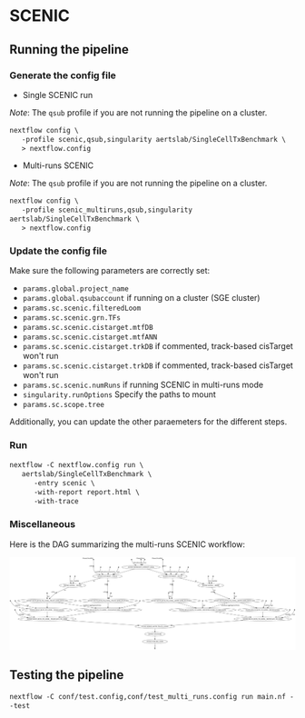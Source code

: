# SCENIC

## Running the pipeline

### Generate the config file

- Single SCENIC run

*Note*: The `qsub` profile if you are not running the pipeline on a cluster.

```{bash}
nextflow config \
   -profile scenic,qsub,singularity aertslab/SingleCellTxBenchmark \
   > nextflow.config
```

- Multi-runs SCENIC

*Note*: The `qsub` profile if you are not running the pipeline on a cluster.

```{bash}
nextflow config \
   -profile scenic_multiruns,qsub,singularity aertslab/SingleCellTxBenchmark \
   > nextflow.config
```

### Update the config file

Make sure the following parameters are correctly set:
- `params.global.project_name`
- `params.global.qsubaccount` if running on a cluster (SGE cluster)
- `params.sc.scenic.filteredLoom`
- `params.sc.scenic.grn.TFs`
- `params.sc.scenic.cistarget.mtfDB`
- `params.sc.scenic.cistarget.mtfANN`
- `params.sc.scenic.cistarget.trkDB` if commented, track-based cisTarget won't run
- `params.sc.scenic.cistarget.trkDB` if commented, track-based cisTarget won't run
- `params.sc.scenic.numRuns` if running SCENIC in multi-runs mode
- `singularity.runOptions` Specify the paths to mount
- `params.sc.scope.tree`

Additionally, you can update the other paraemeters for the different steps.

### Run 

```{bash}
nextflow -C nextflow.config run \
   aertslab/SingleCellTxBenchmark \
      -entry scenic \
      -with-report report.html \
      -with-trace
```

### Miscellaneous

Here is the DAG summarizing the multi-runs SCENIC workflow:

![Multi-Runs Motif and Track based SCENIC](assets/multi_runs_motif_track_scenic.svg)

## Testing the pipeline

```{bash}
nextflow -C conf/test.config,conf/test_multi_runs.config run main.nf --test
```